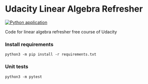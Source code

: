 # Udacity Linear Algebra Refresher
[![Python application](https://github.com/TheusStremens/udacity-linear-algebra-refresher/actions/workflows/pythonapp.yml/badge.svg)](https://github.com/TheusStremens/udacity-linear-algebra-refresher/actions/workflows/pythonapp.yml)

Code for linear algebra refresher free course of Udacity

### Install requirements
`python3 -m pip install -r requirements.txt`

### Unit tests
`python3 -m pytest`
